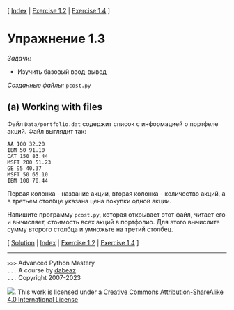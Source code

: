 \[ [Index](index.md) | [Exercise 1.2](ex1_2.md) | [Exercise 1.4](ex1_4.md) \]

# Упражнение 1.3

_Задачи:_

- Изучить базовый ввод-вывод

_Созданные файлы:_ `pcost.py`

## (a) Working with files

Файл `Data/portfolio.dat` содержит список с информацией
о портфеле акций. Файл выглядит так:

```
AA 100 32.20
IBM 50 91.10
CAT 150 83.44
MSFT 200 51.23
GE 95 40.37
MSFT 50 65.10
IBM 100 70.44
```

Первая колонка - название акции, вторая колонка - количество
акций, а в третьем столбце указана цена покупки одной акции.

Напишите программу `pcost.py`, которая открывает этот файл, читает его
и вычисляет, стоимость всех акций в портфолио.
Для этого вычислите сумму второго столбца и умножьте на третий столбец.

\[ [Solution](soln1_3.md) | [Index](index.md) | [Exercise 1.2](ex1_2.md) | [Exercise 1.4](ex1_4.md) \]

---

`>>>` Advanced Python Mastery  
`...` A course by [dabeaz](https://www.dabeaz.com)  
`...` Copyright 2007-2023

![](https://i.creativecommons.org/l/by-sa/4.0/88x31.png). This work is licensed under a [Creative Commons Attribution-ShareAlike 4.0 International License](http://creativecommons.org/licenses/by-sa/4.0/)
